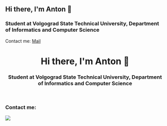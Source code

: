 ## Hi there, I'm Anton 👋
### Student at Volgograd State Technical University, Department of Informatics and Computer Science
Contact me: [Mail](anton.stepanov.prg@icloud.com)

<header>
  <h1>Hi there, I'm Anton 👋</h1>
  <h3>Student at Volgograd State Technical University, Department of Informatics and Computer Science</h3>
</header>
<body>
  <h3>Contact me:</h3>
  <a target="_blank" href="https://t.me/yokogawa_ejx530a"><img src="https://img.shields.io/badge/Telegram-2CA5E0?style=for-the-badge&logo=telegram&logoColor=white" /></a>
</body>



<!--
**AntonInnovator/AntonInnovator** is a ✨ _special_ ✨ repository because its `README.md` (this file) appears on your GitHub profile.

Here are some ideas to get you started:

- 🔭 I’m currently working on ...
- 🌱 I’m currently learning ...
- 👯 I’m looking to collaborate on ...
- 🤔 I’m looking for help with ...
- 💬 Ask me about ...
- 📫 How to reach me: ...
- 😄 Pronouns: ...
- ⚡ Fun fact: ...
-->
